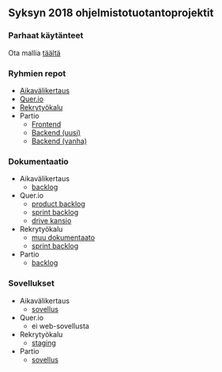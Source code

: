 ## Syksyn 2018 ohjelmistotuotantoprojektit

### Parhaat käytänteet

Ota mallia [täältä](https://github.com/ohtu-ohjaajat/OhTuHistory/blob/master/reference.md)

### Ryhmien repot
- [Aikavälikertaus](https://github.com/ohtu-aikavali)
- [Quer.io](https://github.com/Quer-io/Quer.io)
- [Rekrytyökalu](https://github.com/ohtu-rekry)
- Partio
  - [Frontend](https://github.com/partio-scout/tosu-frontend)
  - [Backend (uusi)](https://github.com/partio-scout/tosu-backend-node)
  - [Backend (vanha)](https://github.com/partio-scout/tosu-backend)
  
  

### Dokumentaatio

- Aikavälikertaus
  - [backlog](https://docs.google.com/spreadsheets/d/1eLOK-ZdBtr7S7bItJMD2JX7B941bgRIqcAq6uivDRaY/edit#gid=1)
- Quer.io 
  - [product backlog](https://docs.google.com/spreadsheets/d/1zoZrZ76nHl1ytfHcbrPXzbQAAnYuDqROq3syIgq6yv4/edit#gid=0)
  - [sprint backlog](https://docs.google.com/spreadsheets/d/1356DjMJaCLzRHgTVMD-nwnh5C8HQBULkCzGxY0TGmIg/edit#gid=0)
  - [drive kansio](https://drive.google.com/drive/folders/14ewSGMBRCjzhqK1nLX_qdbn0I-8p89ea)
 - Rekrytyökalu
   - [muu dokumentaato](https://drive.google.com/open?id=15oY17CYTkx-eXyyLoGN5QNCkrILjgnGNioUANWcxRZY)
   - [sprint backlog](https://trello.com/b/1ElKPbZ2/rekryty%C3%B6kalu)
- Partio
  - [backlog](https://docs.google.com/spreadsheets/d/1s8WgWyk6s9hXbjHSsdBv8X7MHLPGrLpprMkqOl15yBo/edit?usp=sharing)

### Sovellukset
- Aikavälikertaus
  - [sovellus](https://opi.mooc.fi/#/login)
- Quer.io
  - ei web-sovellusta
- Rekrytyökalu
  - [staging](https://rekrysofta-staging.apps.emblica.com/)
- Partio
  - [sovellus](https://suunnittelu.partio-ohjelma.fi/)

